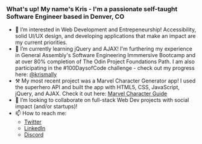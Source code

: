 ### What's up! My name's Kris - I'm a passionate self-taught Software Engineer based in Denver, CO

- 👀 I’m interested in Web Development and Entrepeneurship! Accessibility, solid UI/UX design, and developing applications that make an impact are my current priorities.
- 🌱 I’m currently learning jQuery and AJAX! I'm furthering my experience in General Assembly's Software Engineering Immmersive Bootcamp and at over 80% completion of The Odin Project Foundations Path. I am also participating in the #100DaysofCode challenge - check out my progress here: [@krismally](twitter.com/krismally)
- ⚒️ My most recent project was a Marvel Character Generator app! I used the superhero API and built the app with HTML5, CSS, JavaScript, jQuery, and AJAX. Check it out here: [Marvel Character Guide](https://github.com/krismally/guide-to-mcu)
- 💞️ I’m looking to collaborate on full-stack Web Dev projects with social impact (and/or startups)! 
- 📫 How to reach me:
   - [Twitter](https://twitter.com/krismally)
   - [LinkedIn](https://www.linkedin.com/in/kris-mally/)
   - [Discord](https://discordapp.com/users/kristof#1458)

   

<!---
krismally/krismally is a ✨ special ✨ repository because its `README.md` (this file) appears on your GitHub profile.
You can click the Preview link to take a look at your changes.
--->
